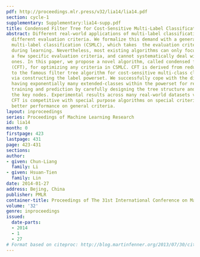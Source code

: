 ```yaml
---
pdf: http://proceedings.mlr.press/v32/lia14/lia14.pdf
section: cycle-1
supplementary: Supplementary:lia14-supp.pdf
title: Condensed Filter Tree for Cost-Sensitive Multi-Label Classification
abstract: Different real-world applications of multi-label classification often demand
  different evaluation criteria. We formalize this demand with a general setup, cost-sensitive
  multi-label classification (CSMLC), which takes  the evaluation criteria into account
  during learning. Nevertheless, most existing algorithms can only focus on optimizing
  a few specific evaluation criteria, and cannot systematically deal with different
  ones. In this paper, we propose a novel algorithm, called condensed filter tree
  (CFT), for optimizing any criteria in CSMLC. CFT is derived from reducing CSMLC
  to the famous filter tree algorithm for cost-sensitive multi-class classification
  via constructing the label powerset. We successfully cope with the difficulty of
  having exponentially many extended-classes within the powerset for representation,
  training and prediction by carefully designing the tree structure and focusing on
  the key nodes. Experimental results across many real-world datasets validate that
  CFT is competitive with special purpose algorithms on special criteria and reaches
  better performance on general criteria.
layout: inproceedings
series: Proceedings of Machine Learning Research
id: lia14
month: 0
firstpage: 423
lastpage: 431
page: 423-431
sections: 
author:
- given: Chun-Liang
  family: Li
- given: Hsuan-Tien
  family: Lin
date: 2014-01-27
address: Bejing, China
publisher: PMLR
container-title: Proceedings of The 31st International Conference on Machine Learning
volume: '32'
genre: inproceedings
issued:
  date-parts:
  - 2014
  - 1
  - 27
# Format based on citeproc: http://blog.martinfenner.org/2013/07/30/citeproc-yaml-for-bibliographies/
---
```

